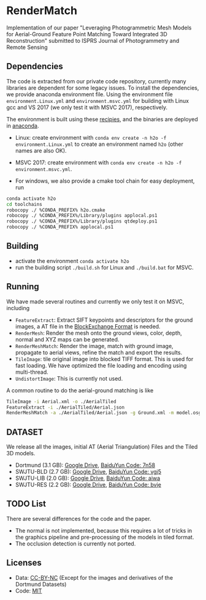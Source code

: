 # RenderMatch

Implementation of our paper "Leveraging Photogrammetric Mesh Models for Aerial-Ground Feature Point Matching Toward Integrated 3D Reconstruction" submitted to ISPRS Journal of Photogrammetry and Remote Sensing

## Dependencies

The code is extracted from our private code repository, currently many libraries are dependent for some legacy issues. To install the dependencies, we provide anaconda environment file. Using the environment file ```environment.Linux.yml``` and ```environment.msvc.yml``` for building with Linux gcc and VS 2017 (we only test it with MSVC 2017), respectively.

The environment is built using these [recipies](https://github.com/saedrna/AnacondaRecipies), and the binaries are deployed in [anaconda](http://anaconda.org/saedrna/).

- Linux: create environment with ```conda env create -n h2o -f environment.Linux.yml``` to create an environment named ```h2o``` (other names are also OK).
- MSVC 2017: create environment with ```conda env create -n h2o -f environment.msvc.yml```.

- For windows, we also provide a cmake tool chain for easy deployment, run

```bash
conda activate h2o
cd toolchains
robocopy ./ %CONDA_PREFIX% h2o.cmake
robocopy ./ %CONDA_PREFIX%/Library/plugins applocal.ps1
robocopy ./ %CONDA_PREFIX%/Library/plugins qtdeploy.ps1
robocopy ./ %CONDA_PREFIX% applocal.ps1
```

## Building

- activate the environment ```conda activate h2o```
- run the building script ```./build.sh``` for Linux and ```./build.bat``` for MSVC.

## Running

We have made several routines and currently we only test it on MSVC, including

- ```FeatureExtract```: Extract SIFT keypoints and descriptors for the ground images, a AT file in the [BlockExchange Format](https://docs.bentley.com/LiveContent/web/ContextCapture%20Help-v10/en/GUID-59E6CC36-F349-4DE0-A563-FFC47296A624.html) is needed.
- ```RenderMesh```: Render the mesh onto the ground views, color, depth, normal and XYZ maps can be generated.
- ```RenderMeshMatch```: Render the image, match with ground image, propagate to aerial views, refine the match and export the results.
- ```TileImage```: tile original image into blocked TIFF format. This is used for fast loading. We have optimized the file loading and encoding using multi-thread.
- ```UndistortImage```: This is currently not used.

A common routine to do the aerial-ground matching is like

```bash
TileImage -i Aerial.xml -o ./AerialTiled
FeatureExtract -i ./AerialTiled/Aerial.json
RenderMeshMatch -a ./AerialTiled/Aerial.json -g Ground.xml -m model.osgb -c config.json
```

## DATASET

We release all the images, initial AT (Aerial Triangulation) Files and the Tiled 3D models.

- Dortmund (3.1 GB): [Google Drive](https://drive.google.com/file/d/1xKHugRam0BDPZwoQMKwJExWzbRQLF9IP/view?usp=sharing), [BaiduYun Code: 7n58](https://pan.baidu.com/s/1b9HbnK5-_J5ei7GleWhiXQ)
- SWJTU-BLD (2.7 GB): [Google Drive](https://drive.google.com/open?id=1KUIpckI9sTG_5RlUN64OnUS8Cq1HA3dK), [BaiduYun Code: vgj5](https://pan.baidu.com/s/1eLe8xb4nHwXteaOGbTKqww)
- SWJTU-LIB (2.0 GB): [Google Drive](https://drive.google.com/open?id=1gNDDLmTmdLfO699YUAe0BVkqdlYV3W5-), [BaiduYun Code: aiwa](https://pan.baidu.com/s/1j6GcRz8bC8ZlFipb60Qc6Q)
- SWJTU-RES (2.2 GB): [Google Drive](https://drive.google.com/open?id=1HH7M3qqwNhM-Ohhr8l37apXwYA8IpfkQ), [BaiduYun Code: bvje](https://pan.baidu.com/s/1dc7gbIdEBBegi8vq_X4ZZA)

## TODO List

There are several differences for the code and the paper.

- The normal is not implemented, because this requires a lot of tricks in the graphics pipeline and pre-processing of the models in tiled format.
- The occlusion detection is currently not ported.

## Licenses

- Data: [CC-BY-NC](https://creativecommons.org/licenses/) (Except for the images and derivatives of the Dortmund Datasets)
- Code: [MIT](https://opensource.org/licenses/MIT)
